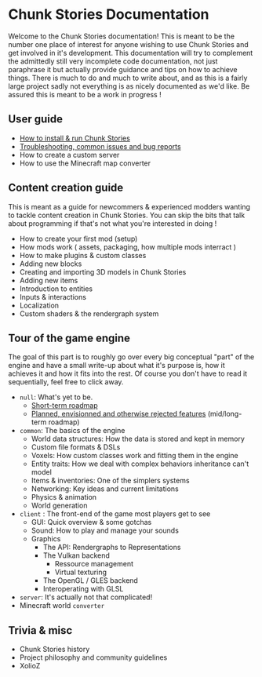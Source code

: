 # Chunk Stories Documentation

Welcome to the Chunk Stories documentation! This is meant to be the number one place of interest for anyone wishing to use Chunk Stories and get involved in it's development. This documentation will try to complement the admittedly still very incomplete code documentation, not just paraphrase it but actually provide guidance and tips on how to achieve things. There is much to do and much to write about, and as this is a fairly large project sadly not everything is as nicely documented as we'd like. Be assured this is meant to be a work in progress !

## User guide

 * [How to install & run Chunk Stories](install.md)
 * [Troubleshooting, common issues and bug reports](problems.md)
 * How to create a custom server
 * How to use the Minecraft map converter

## Content creation guide

This is meant as a guide for newcommers & experienced modders wanting to tackle content creation in Chunk Stories. You can skip the bits that talk about programming if that's not what you're interested in doing !

 * How to create your first mod (setup)
 * How mods work ( assets, packaging, how multiple mods interract )
 * How to make plugins & custom classes
 * Adding new blocks
 * Creating and importing 3D models in Chunk Stories
 * Adding new items
 * Introduction to entities
 * Inputs & interactions
 * Localization
 * Custom shaders & the rendergraph system

## Tour of the game engine

The goal of this part is to roughly go over every big conceptual "part" of the engine and have a small write-up about what it's purpose is, how it achieves it and how it fits into the rest. Of course you don't have to read it sequentially, feel free to click away.

 * `null`: What's yet to be.
    * [Short-term roadmap](engine_tour/roadmap.md)
    * [Planned, envisionned and otherwise rejected features](engine_tour/planned_features.md) (mid/long-term roadmap)
 * `common`: The basics of the engine
    * World data structures: How the data is stored and kept in memory
    * Custom file formats & DSLs
    * Voxels: How custom classes work and fitting them in the engine
    * Entity traits: How we deal with complex behaviors inheritance can't model
    * Items & inventories: One of the simplers systems
    * Networking: Key ideas and current limitations
    * Physics & animation
    * World generation
 * `client` : The front-end of the game most players get to see
    * GUI: Quick overview & some gotchas
    * Sound: How to play and manage your sounds
    * Graphics
        * The API: Rendergraphs to Representations
        * The Vulkan backend
            * Ressource management
            * Virtual texturing
        * The OpenGL / GLES backend
        * Interoperating with GLSL
 * `server`: It's actually not that complicated! 
 * Minecraft world `converter`

## Trivia & misc

 * Chunk Stories history
 * Project philosophy and community guidelines
 * XolioZ
